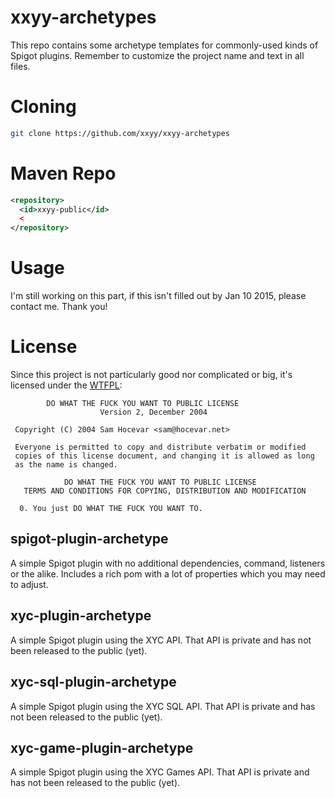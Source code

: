 xxyy-archetypes
===============
This repo contains some archetype templates for commonly-used kinds of Spigot plugins. Remember to customize the project
name and text in all files.

Cloning
=======
````bash
git clone https://github.com/xxyy/xxyy-archetypes
````

Maven Repo
==========
````xml
<repository>
  <id>xxyy-public</id>
  <
</repository>
````

Usage
=====
I'm still working on this part, if this isn't filled out by Jan 10 2015, please contact me. Thank you!

License
=======
Since this project is not particularly good nor complicated or big, it's licensed under the [WTFPL](http://wtfpl.net):
````
        DO WHAT THE FUCK YOU WANT TO PUBLIC LICENSE
                    Version 2, December 2004

 Copyright (C) 2004 Sam Hocevar <sam@hocevar.net>

 Everyone is permitted to copy and distribute verbatim or modified
 copies of this license document, and changing it is allowed as long
 as the name is changed.

            DO WHAT THE FUCK YOU WANT TO PUBLIC LICENSE
   TERMS AND CONDITIONS FOR COPYING, DISTRIBUTION AND MODIFICATION

  0. You just DO WHAT THE FUCK YOU WANT TO.
````

spigot-plugin-archetype
-----------------------
A simple Spigot plugin with no additional dependencies, command, listeners or the alike. Includes a rich pom with
a lot of properties which you may need to adjust.

xyc-plugin-archetype
--------------------
A simple Spigot plugin using the XYC API. That API is private and has not been released to the public (yet).

xyc-sql-plugin-archetype
--------------------
A simple Spigot plugin using the XYC SQL API. That API is private and has not been released to the public (yet).

xyc-game-plugin-archetype
--------------------
A simple Spigot plugin using the XYC Games API. That API is private and has not been released to the public (yet).
